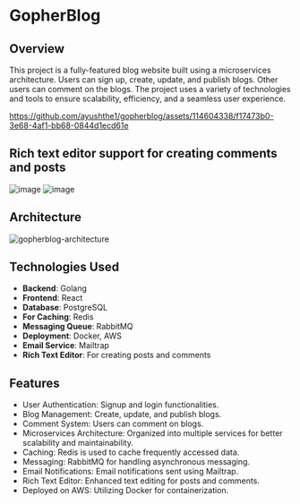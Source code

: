 # GopherBlog

## Overview
This project is a fully-featured blog website built using a microservices architecture. Users can sign up, create, update, and publish blogs. Other users can comment on the blogs. The project uses a variety of technologies and tools to ensure scalability, efficiency, and a seamless user experience.


https://github.com/ayushthe1/gopherblog/assets/114604338/f17473b0-3e68-4af1-bb68-0844d1ecd61e

## Rich text editor support for creating comments and posts
![image](https://github.com/ayushthe1/gopherblog/assets/114604338/581157f4-ebf4-471a-8a1c-256674290190)
![image](https://github.com/ayushthe1/gopherblog/assets/114604338/03fde93b-546b-4e8d-9498-ed16c0c198fd)

## Architecture
![gopherblog-architecture](https://github.com/ayushthe1/gopherblog/assets/114604338/ff76e0d8-b4f1-4289-a636-a810d677584c)


## Technologies Used

- **Backend**: Golang
- **Frontend**: React
- **Database**: PostgreSQL
- **For Caching**: Redis
- **Messaging Queue**: RabbitMQ
- **Deployment**: Docker, AWS
- **Email Service**: Mailtrap
- **Rich Text Editor**: For creating posts and comments

## Features

- User Authentication: Signup and login functionalities.
- Blog Management: Create, update, and publish blogs.
- Comment System: Users can comment on blogs.
- Microservices Architecture: Organized into multiple services for better scalability and maintainability.
- Caching: Redis is used to cache frequently accessed data.
- Messaging: RabbitMQ for handling asynchronous messaging.
- Email Notifications: Email notifications sent using Mailtrap.
- Rich Text Editor: Enhanced text editing for posts and comments.
- Deployed on AWS: Utilizing Docker for containerization.


